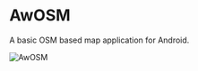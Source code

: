 AwOSM
===

A basic OSM based map application for Android.

![AwOSM](https://s3.amazonaws.com/uploads.hipchat.com/64880/451200/itCjRH5BLBv44kB/Screenshot_2014-06-27-03-17-27.png)
